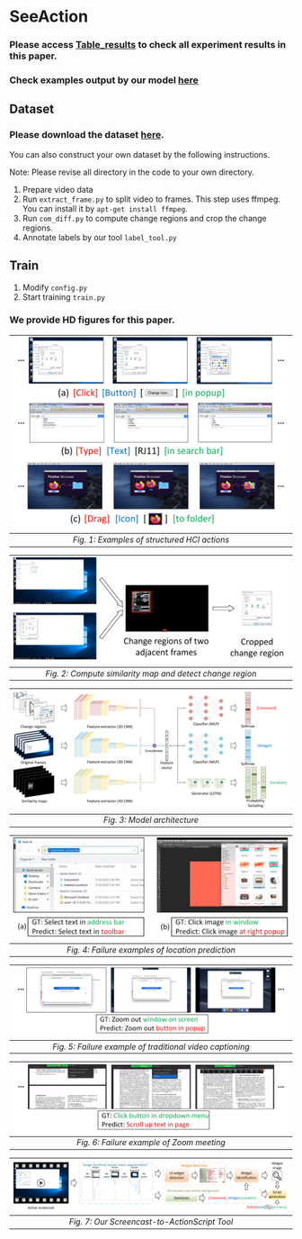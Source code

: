 # SeeAction

### Please access [Table_results](https://github.com/zzzzdh/SeeAction/tree/main/Table_results) to check all experiment results in this paper.

### Check examples output by our model [here](https://github.com/zzzzdh/SeeAction/blob/main/examples/README.md)

## Dataset

### Please download the dataset [here](https://drive.google.com/file/d/1KXA4SDEfrFP-1GGYtmqE63eWSBTgxDKE/view?usp=sharing).
You can also construct your own dataset by the following instructions.

Note: Please revise all directory in the code to your own directory.

1. Prepare video data
2. Run `extract_frame.py` to split video to frames. This step uses ffmpeg. You can install it by `apt-get install ffmpeg`.
3. Run `com_diff.py` to compute change regions and crop the change regions.
4. Annotate labels by our tool `label_tool.py`

## Train
1. Modify `config.py`
2. Start training `train.py`

### We provide HD figures for this paper.

| ![](/Fig/structured_example.jpg) | 
|:--:| 
| *Fig. 1: Examples of structured HCI actions*|

| ![](/Fig/preprocessing.jpg) | 
|:--:| 
| *Fig. 2: Compute similarity map and detect change region*|

| ![](/Fig/model.jpg) | 
|:--:| 
| *Fig. 3: Model architecture*|

| ![](/Fig/failure_location.jpg) | 
|:--:| 
| *Fig. 4:  Failure examples of location prediction*|

| ![](/Fig/failure_lstm.jpg) | 
|:--:| 
| *Fig. 5: Failure example of traditional video captioning*|

| ![](/Fig/failure_zoom.jpg) | 
|:--:| 
| *Fig. 6: Failure example of Zoom meeting*|

| ![](/Fig/pipeline.jpg) | 
|:--:| 
| *Fig. 7: Our Screencast-to-ActionScript Tool*|

